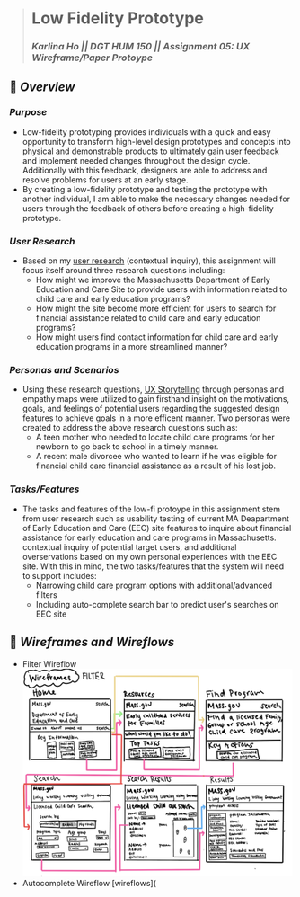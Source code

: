 > # Low Fidelity Prototype
> ### _Karlina Ho || DGT HUM 150 || Assignment 05: UX Wireframe/Paper Protoype_

## 📱 *Overview* 
### *Purpose* 
* Low-fidelity prototyping provides individuals with a quick and easy opportunity to transform high-level design prototypes and concepts into physical and demonstrable products to ultimately gain user feedback and implement needed changes throughout the design cycle. Additionally with this feedback, designers are able to address and resolve problems for users at an early stage.  
* By creating a low-fidelity prototype and testing the prototype with another individual, I am able to make the necessary changes needed for users through the feedback of others before creating a high-fidelity prototype. 

### *User Research* 
* Based on my [user research](https://github.com/KarlinaHo/DH110-KarlinaHo/blob/main/DH110%20Assignment/Assignment03README.md) (contextual inquiry), this assignment will focus itself around three research questions including: 
  * How might we improve the Massachusetts Department of Early Education and Care Site to provide users with information related to child care and early education programs?
  * How might the site become more efficient for users to search for financial assistance related to child care and early education programs?
  * How might users find contact information for child care and early education programs in a more streamlined manner? 

### *Personas and Scenarios*
* Using these research questions, [UX Storytelling](https://github.com/KarlinaHo/DH110-KarlinaHo/blob/main/DH110%20Assignment/Assignment04README.md) through personas and empathy maps were utilized to gain firsthand insight on the motivations, goals, and feelings of potential users regarding the suggested design features to achieve goals in a more efficent manner. Two personas were created to address the above research questions such as: 
  * A teen mother who needed to locate child care programs for her newborn to go back to school in a timely manner.
  * A recent male divorcee who wanted to learn if he was eligible for financial child care financial assistance as a result of his lost job. 

### *Tasks/Features*
* The tasks and features of the low-fi protoype in this assignment stem from user research such as usability testing of current MA Deapartment of Early Education and Care (EEC) site features to inquire about financial assistance for early education and care programs in Massachusetts. contextual inquiry of potential target users, and additional overservations based on my own personal experiences with the EEC site. With this in mind, the two tasks/features that the system will need to support includes: 
  * Narrowing child care program options with additional/advanced filters 
  * Including auto-complete search bar to predict user's searches on EEC site

## 📱 *Wireframes and Wireflows* 
* Filter Wireflow ![wireflows](DH110FilterWireframe.jpg)
* Autocomplete Wireflow [wireflows](

